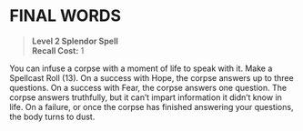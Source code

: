 # FINAL WORDS

> **Level 2 Splendor Spell**  
> **Recall Cost:** 1

You can infuse a corpse with a moment of life to speak with it. Make a Spellcast Roll (13). On a success with Hope, the corpse answers up to three questions. On a success with Fear, the corpse answers one question. The corpse answers truthfully, but it can’t impart information it didn’t know in life. On a failure, or once the corpse has finished answering your questions, the body turns to dust.